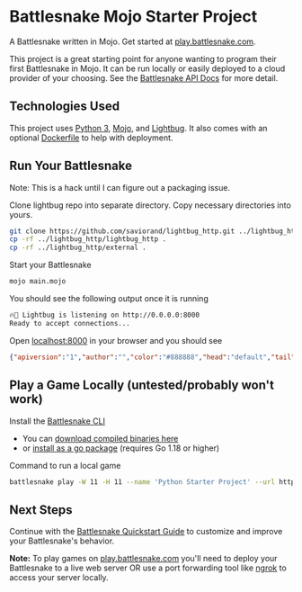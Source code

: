 # Battlesnake Mojo Starter Project

A Battlesnake written in Mojo. Get started at [play.battlesnake.com](https://play.battlesnake.com).

This project is a great starting point for anyone wanting to program their first Battlesnake in Mojo. It can be run locally or easily deployed to a cloud provider of your choosing. See the [Battlesnake API Docs](https://docs.battlesnake.com/api) for more detail. 

## Technologies Used

This project uses [Python 3](https://www.python.org/), [Mojo](https://www.modular.com/max/mojo), and [Lightbug](https://github.com/saviorand/lightbug_http). It also comes with an optional [Dockerfile](https://docs.docker.com/engine/reference/builder/) to help with deployment.

## Run Your Battlesnake

Note: This is a hack until I can figure out a packaging issue.

Clone lightbug repo into separate directory.
Copy necessary directories into yours.

```sh
git clone https://github.com/saviorand/lightbug_http.git ../lightbug_http
cp -rf ../lightbug_http/lightbug_http .
cp -rf ../lightbug_http/external .
```

Start your Battlesnake

```sh
mojo main.mojo
```

You should see the following output once it is running

```sh
🔥🐝 Lightbug is listening on http://0.0.0.0:8000
Ready to accept connections...
```

Open [localhost:8000](http://localhost:8000) in your browser and you should see

```json
{"apiversion":"1","author":"","color":"#888888","head":"default","tail":"default"}
```

## Play a Game Locally (untested/probably won't work)

Install the [Battlesnake CLI](https://github.com/BattlesnakeOfficial/rules/tree/main/cli)
* You can [download compiled binaries here](https://github.com/BattlesnakeOfficial/rules/releases)
* or [install as a go package](https://github.com/BattlesnakeOfficial/rules/tree/main/cli#installation) (requires Go 1.18 or higher)

Command to run a local game

```sh
battlesnake play -W 11 -H 11 --name 'Python Starter Project' --url http://localhost:8000 -g solo --browser
```

## Next Steps

Continue with the [Battlesnake Quickstart Guide](https://docs.battlesnake.com/quickstart) to customize and improve your Battlesnake's behavior.

**Note:** To play games on [play.battlesnake.com](https://play.battlesnake.com) you'll need to deploy your Battlesnake to a live web server OR use a port forwarding tool like [ngrok](https://ngrok.com/) to access your server locally.
